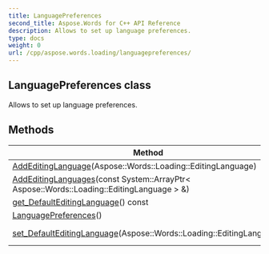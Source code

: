 ```yaml
---
title: LanguagePreferences
second_title: Aspose.Words for C++ API Reference
description: Allows to set up language preferences. 
type: docs
weight: 0
url: /cpp/aspose.words.loading/languagepreferences/
---
```

## LanguagePreferences class


Allows to set up language preferences. 

## Methods

| Method | Description |
| --- | --- |
| [AddEditingLanguage](./addeditinglanguage/)(Aspose::Words::Loading::EditingLanguage) | Adds additional editing language.  |
| [AddEditingLanguages](./addeditinglanguages/)(const System::ArrayPtr< Aspose::Words::Loading::EditingLanguage > &) | Adds additional editing languages.  |
| [get_DefaultEditingLanguage](./get_defaulteditinglanguage/)() const | Gets or sets default editing language. The default value is EnglishUS.  |
| [LanguagePreferences](./languagepreferences/)() |  |
| [set_DefaultEditingLanguage](./set_defaulteditinglanguage/)(Aspose::Words::Loading::EditingLanguage) | Setter for Aspose::Words::Loading::LanguagePreferences::get_DefaultEditingLanguage.  |
